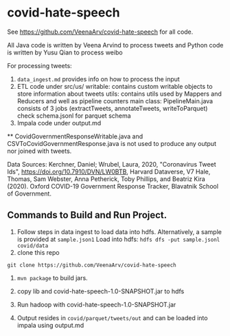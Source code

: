 # covid-hate-speech

See https://github.com/VeenaArv/covid-hate-speech for all code.

All Java code is written by Veena Arvind to process tweets and Python code is written by Yusu Qian to process weibo

For processing tweets: 
1. `data_ingest.md` provides info on how to process the input 
2. ETL code under src/us/
    writable: contains custom writable objects to store information about tweets
    utils: contains utils used by Mappers and Reducers and well as pipeline counters 
    main class: PipelineMain.java consists of 3 jobs (extractTweets, annotateTweets, writeToParquet) 
    check schema.jsonl for parquet schema
3. Impala code under output.md

** CovidGovernmentResponseWritable.java and CSVToCovidGovernmentResponse.java is not used to produce any output nor joined with tweets. 

Data Sources:
Kerchner, Daniel; Wrubel, Laura, 2020, "Coronavirus Tweet Ids", https://doi.org/10.7910/DVN/LW0BTB, Harvard Dataverse, V7
Hale, Thomas, Sam Webster, Anna Petherick, Toby Phillips, and Beatriz Kira (2020). Oxford COVID-19 Government Response Tracker, Blavatnik School of Government. 


## Commands to Build and Run Project.

1. Follow steps in data ingest to load data into hdfs. Alternatively, a sample is provided at `sample.json1`
Load into hdfs: `hdfs dfs -put sample.jsonl covid/data`
1. clone this repo
```
git clone https://github.com/VeenaArv/covid-hate-speech
```

1. `mvn package` to build jars.

1. copy lib and covid-hate-speech-1.0-SNAPSHOT.jar to hdfs

1. Run hadoop with covid-hate-speech-1.0-SNAPSHOT.jar

1. Output resides in `covid/parquet/tweets/out` and can be loaded into impala using output.md